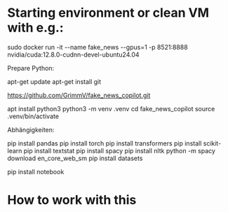 
# Starting environment or clean VM with e.g.:

sudo docker run -it --name fake_news --gpus=1 -p 8521:8888 nvidia/cuda:12.8.0-cudnn-devel-ubuntu24.04

Prepare Python:

apt-get update
apt-get install git

https://github.com/GrimmV/fake_news_copilot.git

apt install python3
python3 -m venv .venv
cd fake_news_copilot
source .venv/bin/activate

Abhängigkeiten:

pip install pandas
pip install torch
pip install transformers
pip install scikit-learn
pip install textstat
pip install spacy
pip install nltk
python -m spacy download en_core_web_sm
pip install datasets

pip install notebook

# How to work with this

